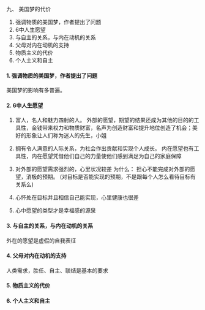 
九、 美国梦的代价 

1. 强调物质的美国梦，作者提出了问题
2. 6中人生愿望
3. 与自主的关系，与内在动机的关系
4. 父母对内在动机的支持
5. 物质主义的代价
6. 个人主义和自主


#### 1. 强调物质的美国梦，作者提出了问题

美国梦的影响有多普遍。

#### 2. 6中人生愿望

1. 富人，名人和魅力四射的人。
外部的愿望，期望的结果还成为其他的目的的工具性，金钱带来权力和物质财富，名声为创造财富和提升地位创造了机会；美好的形象让人们称为迷人的先生，小姐

2. 拥有令人满意的人际关系，为社会作出贡献和实现个人成长。
内在愿望也有工具性，内在愿望凭借他们自己的力量使他们感到满足为自己的家庭保障

1. 对外部的愿望需求强烈的，心里状况较差
为什么： 担心不能完成对外部的愿望，消极的预期。 (对目标是否能实现的预期，不是跟每个人怎么看待目标有关系么)
2. 心怀处在目标并且相信自己能实现，心里健康也很差
3. 心中愿望的类型才是幸福感的源泉

#### 3. 与自主的关系，与内在动机的关系

外在的愿望是虚假的自我表征

#### 4. 父母对内在动机的支持

人类需求，胜任、自主、联结是基本的要求

#### 5. 物质主义的代价


#### 6. 个人主义和自主

